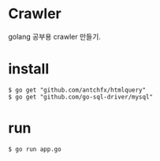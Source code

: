 # Crawler

golang 공부용 crawler 만들기.

# install 

```
$ go get "github.com/antchfx/htmlquery"
$ go get "github.com/go-sql-driver/mysql"
```

# run

```
$ go run app.go
```